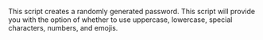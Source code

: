 This script creates a randomly generated password. This script will provide you with the option of whether to use uppercase, lowercase, special characters, numbers, and emojis.
